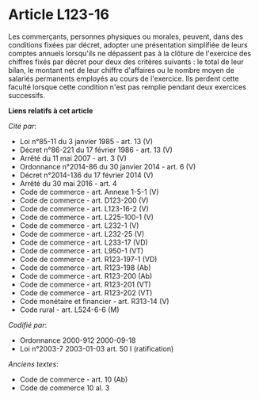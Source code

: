# Article L123-16

Les commerçants, personnes physiques ou morales, peuvent, dans des conditions fixées par décret, adopter une présentation
simplifiée de leurs comptes annuels lorsqu'ils ne dépassent pas à la clôture de l'exercice des chiffres fixés par décret pour
deux des critères suivants : le total de leur bilan, le montant net de leur chiffre d'affaires ou le nombre moyen de salariés
permanents employés au cours de l'exercice. Ils perdent cette faculté lorsque cette condition n'est pas remplie pendant deux
exercices successifs.

**Liens relatifs à cet article**

_Cité par_:

  - Loi n°85-11 du 3 janvier 1985 - art. 13 (V)
  - Décret n°86-221 du 17 février 1986 - art. 13 (V)
  - Arrêté du 11 mai 2007 - art. 3 (V)
  - Ordonnance n°2014-86 du 30 janvier 2014 - art. 6 (V)
  - Décret n°2014-136 du 17 février 2014 (V)
  - Arrêté du 30 mai 2016 - art. 4
  - Code de commerce - art. Annexe 1-5-1 (V)
  - Code de commerce - art. D123-200 (V)
  - Code de commerce - art. L123-16-2 (V)
  - Code de commerce - art. L225-100-1 (V)
  - Code de commerce - art. L232-1 (V)
  - Code de commerce - art. L232-25 (V)
  - Code de commerce - art. L233-17 (VD)
  - Code de commerce - art. L950-1 (VT)
  - Code de commerce - art. R123-197-1 (VD)
  - Code de commerce - art. R123-198 (Ab)
  - Code de commerce - art. R123-200 (Ab)
  - Code de commerce - art. R123-201 (VT)
  - Code de commerce - art. R123-202 (VT)
  - Code monétaire et financier - art. R313-14 (V)
  - Code rural - art. L524-6-6 (M)

_Codifié par_:

  - Ordonnance 2000-912 2000-09-18
  - Loi n°2003-7 2003-01-03 art. 50 I (ratification)

_Anciens textes_:

  - Code de commerce - art. 10 (Ab)
  - Code de commerce 10 al. 3
